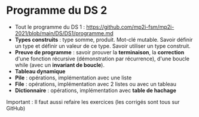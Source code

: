 # Programme du DS 2

- Tout le programme du DS 1 : https://github.com/mp2i-fsm/mp2i-2021/blob/main/DS/DS1/programme.md
- **Types construits** : type somme, produit. Mot-clé mutable. Savoir définir un type et définir un valeur de ce type. Savoir utiliser un type construit. 
- **Preuve de programme** : savoir prouver la **terminaison**, la **correction** d'une fonction récursive (démonstration par récurrence), d'une boucle while (avec un **invariant de boucle**).
- **Tableau dynamique**
- **Pile** : opérations, implémentation avec une liste
- **File** : opérations, implémentation avec 2 listes ou avec un tableau
- **Dictionnaire** : opérations, implémentation avec **table de hachage**

Important : Il faut aussi refaire les exercices (les corrigés sont tous sur GitHub)
